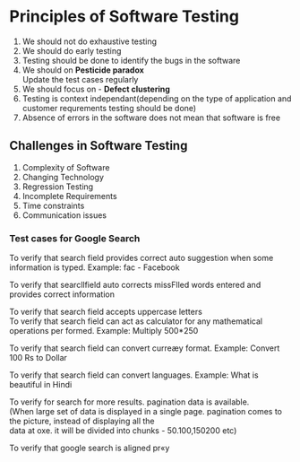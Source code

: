 # Principles of Software Testing

1. We should not do exhaustive testing
2. We should do early testing
3. Testing should be done to identify the bugs in the software
4. We should on **Pesticide paradox**  
Update the test cases regularly
5. We should focus on - **Defect clustering**
6. Testing is context independant(depending on the type of application and
customer requrements testing should be done)
7. Absence of errors in the software does not mean that software is free

## Challenges in Software Testing

1. Complexity of Software
2. Changing Technology
3. Regression Testing
4. Incomplete Requirements
5. Time constraints
6. Communication issues

### Test cases for Google Search

To verify that search field provides correct auto suggestion when some information is typed. Example: fac - Facebook

To verify that searcllfield auto corrects missFlled words entered and provides correct information  

To verify that search field accepts uppercase letters  
To verify that search field can act as calculator for any mathematical operations per
formed. Example: Multiply 500*250  

To verify that search field can convert curreæy format. Example: Convert 100 Rs to Dollar  

To verify that search field can convert languages. Example: What is beautiful in Hindi  

To verify for search for more results. pagination data is available.  
(When large set of data is displayed in a single page. pagination comes to the picture, instead of displaying all the  
data at oxe. it will be divided into chunks - 50.100,150200 etc)  

To verify that google search is aligned pr«y
